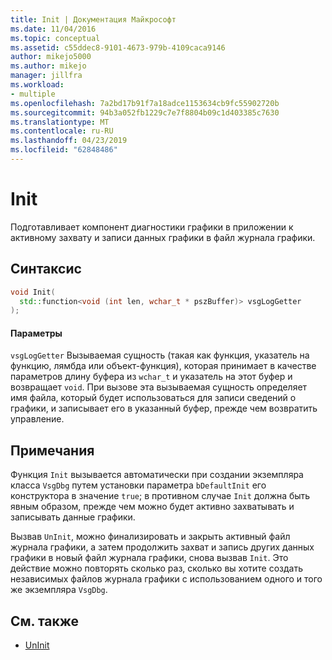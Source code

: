 ```yaml
---
title: Init | Документация Майкрософт
ms.date: 11/04/2016
ms.topic: conceptual
ms.assetid: c55ddec8-9101-4673-979b-4109caca9146
author: mikejo5000
ms.author: mikejo
manager: jillfra
ms.workload:
- multiple
ms.openlocfilehash: 7a2bd17b91f7a18adce1153634cb9fc55902720b
ms.sourcegitcommit: 94b3a052fb1229c7e7f8804b09c1d403385c7630
ms.translationtype: MT
ms.contentlocale: ru-RU
ms.lasthandoff: 04/23/2019
ms.locfileid: "62848486"
---
```

# <a name="init"></a>Init
Подготавливает компонент диагностики графики в приложении к активному захвату и записи данных графики в файл журнала графики.

## <a name="syntax"></a>Синтаксис

```C++
void Init(
  std::function<void (int len, wchar_t * pszBuffer)> vsgLogGetter
);
```

#### <a name="parameters"></a>Параметры
 `vsgLogGetter` Вызываемая сущность (такая как функция, указатель на функцию, лямбда или объект-функция), которая принимает в качестве параметров длину буфера из `wchar_t` и указатель на этот буфер и возвращает `void`. При вызове эта вызываемая сущность определяет имя файла, который будет использоваться для записи сведений о графики, и записывает его в указанный буфер, прежде чем возвратить управление.

## <a name="remarks"></a>Примечания
 Функция `Init` вызывается автоматически при создании экземпляра класса `VsgDbg` путем установки параметра `bDefaultInit` его конструктора в значение `true`; в противном случае `Init` должна быть явным образом, прежде чем можно будет активно захватывать и записывать данные графики.

 Вызвав `UnInit`, можно финализировать и закрыть активный файл журнала графики, а затем продолжить захват и запись других данных графики в новый файл журнала графики, снова вызвав `Init`. Это действие можно повторять сколько раз, сколько вы хотите создать независимых файлов журнала графики с использованием одного и того же экземпляра `VsgDbg`.

## <a name="see-also"></a>См. также
- [UnInit](init.md)